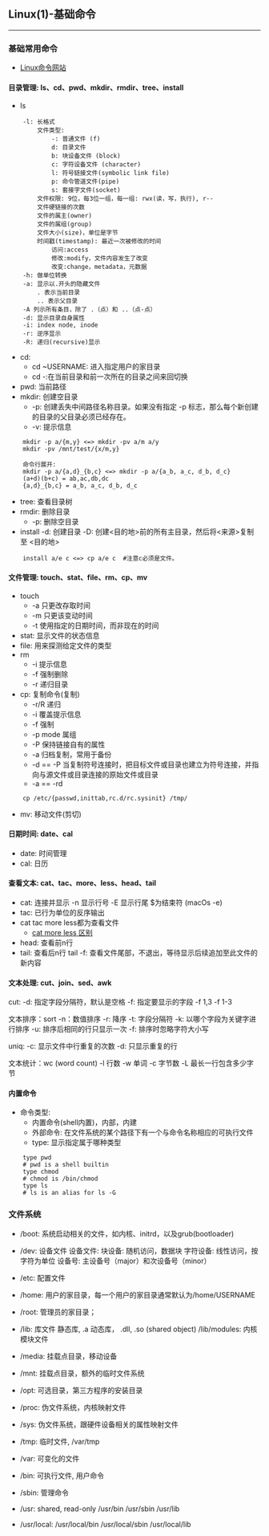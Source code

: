 ## Linux(1)-基础命令

---
### 基础常用命令

* [Linux命令网站](http://man.linuxde.net/)

####  目录管理: ls、cd、pwd、mkdir、rmdir、tree、install

* ls

```
	-l: 长格式
		文件类型: 
			-: 普通文件 (f)
			d: 目录文件
			b: 块设备文件 (block)
			c: 字符设备文件 (character)
			l: 符号链接文件(symbolic link file)
			p: 命令管道文件(pipe)
			s: 套接字文件(socket)
		文件权限: 9位，每3位一组，每一组: rwx(读，写，执行), r--
		文件硬链接的次数
		文件的属主(owner)
		文件的属组(group)
		文件大小(size)，单位是字节
		时间戳(timestamp): 最近一次被修改的时间
			访问:access
			修改:modify，文件内容发生了改变
			改变:change，metadata，元数据
	-h: 做单位转换
	-a: 显示以.开头的隐藏文件
		. 表示当前目录
		.. 表示父目录
	-A 列示所有条目，除了 .（点）和 ..（点-点）
	-d: 显示目录自身属性
	-i: index node, inode
	-r: 逆序显示
	-R: 递归(recursive)显示
```
* cd:
	* cd ~USERNAME: 进入指定用户的家目录
	* cd -:在当前目录和前一次所在的目录之间来回切换
* pwd: 当前路径
* mkdir: 创建空目录
	* -p: 创建丢失中间路径名称目录。如果没有指定 -p 标志，那么每个新创建的目录的父目录必须已经存在。
	* -v: 提示信息
```
	mkdir -p a/{m,y} <=> mkdir -pv a/m a/y
	mkdir -pv /mnt/test/{x/m,y}

	命令行展开: 
	mkdir -p a/{a,d}_{b,c} <=> mkdir -p a/{a_b, a_c, d_b, d_c}
	(a+d)(b+c) = ab,ac,db,dc
	{a,d}_{b,c} = a_b, a_c, d_b, d_c
```
* tree: 查看目录树
* rmdir: 删除目录
	* -p: 删除空目录
* install
	-d: 创建目录
	-D: 创建<目的地>前的所有主目录，然后将<来源>复制至 <目的地>
```
    install a/e c <=> cp a/e c  #注意c必须是文件。
```
#### 文件管理: touch、stat、file、rm、cp、mv

* touch 
	* -a 只更改存取时间
	* -m 只更该变动时间
	* -t 使用指定的日期时间，而非现在的时间
* stat: 显示文件的状态信息
* file: 用来探测给定文件的类型
* rm
	* -i 提示信息
	* -f 强制删除
	* -r 递归目录
* cp:  复制命令(复制)
	* -r/R 递归	
	* -i  覆盖提示信息
	* -f 强制
	* -p mode 属组
	* -P 保持链接自有的属性
	* -a 归档复制，常用于备份
	* -d == -P 当复制符号连接时，把目标文件或目录也建立为符号连接，并指向与源文件或目录连接的原始文件或目录
	* -a == -rd
```
    cp /etc/{passwd,inittab,rc.d/rc.sysinit} /tmp/
```
* mv: 移动文件(剪切)

#### 日期时间: date、cal

* date: 时间管理
* cal: 日历

#### 查看文本: cat、tac、more、less、head、tail

* cat: 连接并显示
	-n 显示行号
	-E 显示行尾  $为结束符 (macOs -e)
* tac: 已行为单位的反序输出
* cat tac more less都为查看文件
	* [cat more less 区别](https://blog.csdn.net/xyw_blog/article/details/16861681)
* head: 查看前n行 
* tail: 查看后n行
	tail -f: 查看文件尾部，不退出，等待显示后续追加至此文件的新内容

#### 文本处理: cut、join、sed、awk

cut:
	-d: 指定字段分隔符，默认是空格
	-f: 指定要显示的字段
		-f 1,3
		-f 1-3

文本排序：sort
	-n：数值排序
	-r: 降序
	-t: 字段分隔符
	-k: 以哪个字段为关键字进行排序
	-u: 排序后相同的行只显示一次
	-f: 排序时忽略字符大小写
	
uniq: 
	-c: 显示文件中行重复的次数
	-d: 只显示重复的行
	
文本统计：wc (word count)
	-l 行数
	-w 单词
	-c 字节数
	-L 最长一行包含多少字节


#### 内置命令

* 命令类型: 
	* 内置命令(shell内置)，内部，内建
	* 外部命令: 在文件系统的某个路径下有一个与命令名称相应的可执行文件
    * type: 显示指定属于哪种类型
```
    type pwd
    # pwd is a shell builtin
    type chmod
    # chmod is /bin/chmod
    type ls
    # ls is an alias for ls -G
```

### 文件系统

* /boot: 系统启动相关的文件，如内核、initrd，以及grub(bootloader)
* /dev: 设备文件
	设备文件: 
		块设备: 随机访问，数据块
		字符设备: 线性访问，按字符为单位
		设备号: 主设备号（major）和次设备号（minor）
* /etc: 配置文件
* /home: 用户的家目录，每一个用户的家目录通常默认为/home/USERNAME
* /root: 管理员的家目录；
* /lib: 库文件
	静态库,  .a
	动态库， .dll, .so (shared object)
	/lib/modules: 内核模块文件
* /media: 挂载点目录，移动设备
* /mnt: 挂载点目录，额外的临时文件系统
* /opt: 可选目录，第三方程序的安装目录
* /proc: 伪文件系统，内核映射文件
* /sys: 伪文件系统，跟硬件设备相关的属性映射文件
* /tmp: 临时文件, /var/tmp
* /var: 可变化的文件
* /bin: 可执行文件, 用户命令
* /sbin: 管理命令

* /usr: shared, read-only
	/usr/bin
	/usr/sbin
	/usr/lib
	
* /usr/local: 
	/usr/local/bin
	/usr/local/sbin
	/usr/local/lib


